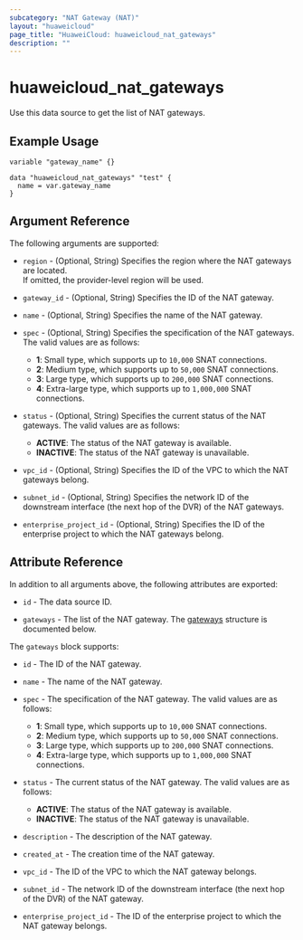 ```yaml
---
subcategory: "NAT Gateway (NAT)"
layout: "huaweicloud"
page_title: "HuaweiCloud: huaweicloud_nat_gateways"
description: ""
---
```


# huaweicloud_nat_gateways

Use this data source to get the list of NAT gateways.

## Example Usage

```hcl
variable "gateway_name" {}

data "huaweicloud_nat_gateways" "test" {
  name = var.gateway_name
}
```

## Argument Reference

The following arguments are supported:

* `region` - (Optional, String) Specifies the region where the NAT gateways are located.  
  If omitted, the provider-level region will be used.

* `gateway_id` - (Optional, String) Specifies the ID of the NAT gateway.

* `name` - (Optional, String) Specifies the name of the NAT gateway.

* `spec` - (Optional, String) Specifies the specification of the NAT gateways.
  The valid values are as follows:
  + **1**: Small type, which supports up to `10,000` SNAT connections.
  + **2**: Medium type, which supports up to `50,000` SNAT connections.
  + **3**: Large type, which supports up to `200,000` SNAT connections.
  + **4**: Extra-large type, which supports up to `1,000,000` SNAT connections.

* `status` - (Optional, String) Specifies the current status of the NAT gateways.
  The valid values are as follows:
  + **ACTIVE**: The status of the NAT gateway is available.
  + **INACTIVE**: The status of the NAT gateway is unavailable.

* `vpc_id` - (Optional, String) Specifies the ID of the VPC to which the NAT gateways belong.

* `subnet_id` - (Optional, String) Specifies the network ID of the downstream interface (the next hop of the DVR) of
  the NAT gateways.

* `enterprise_project_id` - (Optional, String) Specifies the ID of the enterprise project to which the NAT
  gateways belong.

## Attribute Reference

In addition to all arguments above, the following attributes are exported:

* `id` - The data source ID.

* `gateways` - The list of the NAT gateway.
  The [gateways](#GatewayPublicGateways) structure is documented below.

<a name="GatewayPublicGateways"></a>
The `gateways` block supports:

* `id` - The ID of the NAT gateway.

* `name` - The name of the NAT gateway.

* `spec` - The specification of the NAT gateway.
  The valid values are as follows:
  + **1**: Small type, which supports up to `10,000` SNAT connections.
  + **2**: Medium type, which supports up to `50,000` SNAT connections.
  + **3**: Large type, which supports up to `200,000` SNAT connections.
  + **4**: Extra-large type, which supports up to `1,000,000` SNAT connections.

* `status` - The current status of the NAT gateway.
  The valid values are as follows:
  + **ACTIVE**: The status of the NAT gateway is available.
  + **INACTIVE**: The status of the NAT gateway is unavailable.

* `description` - The description of the NAT gateway.

* `created_at` - The creation time of the NAT gateway.

* `vpc_id` - The ID of the VPC to which the NAT gateway belongs.

* `subnet_id` - The network ID of the downstream interface (the next hop of the DVR) of the NAT gateway.

* `enterprise_project_id` - The ID of the enterprise project to which the NAT gateway belongs.
